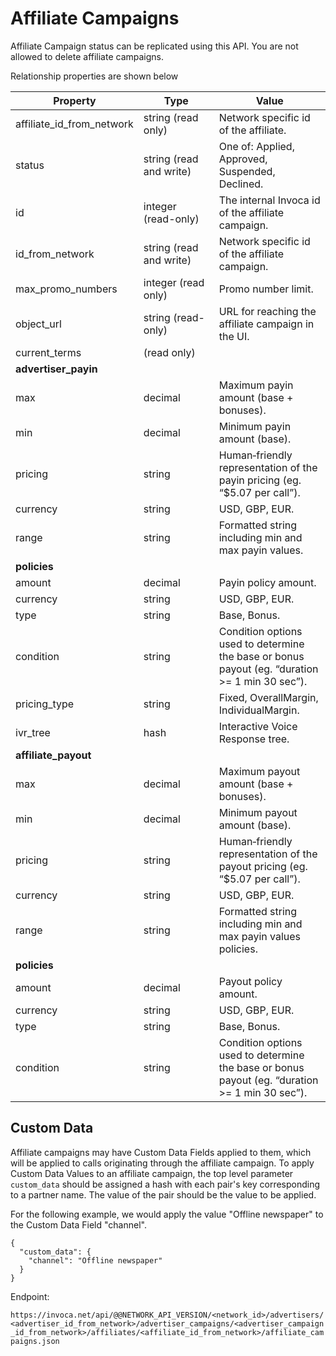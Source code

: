 Affiliate Campaigns
===================

Affiliate Campaign status can be replicated using this API. You are not
allowed to delete affiliate campaigns.

Relationship properties are shown below

<table>
<colgroup>
<col style="width: 12%" />
<col style="width: 40%" />
<col style="width: 47%" />
</colgroup>
<thead>
<tr class="header">
<th>Property</th>
<th>Type</th>
<th>Value</th>
</tr>
</thead>
<tbody>
<tr class="odd">
<td>affiliate_id_from_network</td>
<td>string (read only)</td>
<td>Network specific id of the affiliate.</td>
</tr>
<tr class="even">
<td>status</td>
<td>string (read and write)</td>
<td>One of: Applied, Approved, Suspended, Declined.</td>
</tr>
<tr class="odd">
<td>id</td>
<td>integer (read-only)</td>
<td>The internal Invoca id of the affiliate campaign.</td>
</tr>
<tr class="even">
<td>id_from_network</td>
<td>string (read and write)</td>
<td>Network specific id of the affiliate campaign.</td>
</tr>
<tr class="odd">
<td>max_promo_numbers</td>
<td>integer (read only)</td>
<td>Promo number limit.</td>
</tr>
<tr class="even">
<td>object_url</td>
<td>string (read-only)</td>
<td>URL for reaching the affiliate campaign in the UI.</td>
</tr>
<tr class="odd">
<td>current_terms</td>
<td>(read only)</td>
<td></td>
</tr>
<tr class="even">
<td><strong>advertiser_payin</strong></td>
<td></td>
<td></td>
</tr>
<tr class="odd">
<td>max</td>
<td>decimal</td>
<td>Maximum payin amount (base + bonuses).</td>
</tr>
<tr class="even">
<td>min</td>
<td>decimal</td>
<td>Minimum payin amount (base).</td>
</tr>
<tr class="odd">
<td>pricing</td>
<td>string</td>
<td>Human‐friendly representation of the payin pricing (eg. “$5.07 per call”).</td>
</tr>
<tr class="even">
<td>currency</td>
<td>string</td>
<td>USD, GBP, EUR.</td>
</tr>
<tr class="odd">
<td>range</td>
<td>string</td>
<td>Formatted string including min and max payin values.</td>
</tr>
<tr class="even">
<td><strong>policies</strong></td>
<td></td>
<td></td>
</tr>
<tr class="odd">
<td>amount</td>
<td>decimal</td>
<td>Payin policy amount.</td>
</tr>
<tr class="even">
<td>currency</td>
<td>string</td>
<td>USD, GBP, EUR.</td>
</tr>
<tr class="odd">
<td>type</td>
<td>string</td>
<td>Base, Bonus.</td>
</tr>
<tr class="even">
<td>condition</td>
<td>string</td>
<td>Condition options used to determine the base or bonus payout (eg. “duration &gt;= 1 min 30 sec”).</td>
</tr>
<tr class="odd">
<td>pricing_type</td>
<td>string</td>
<td>Fixed, OverallMargin, IndividualMargin.</td>
</tr>
<tr class="even">
<td>ivr_tree</td>
<td>hash</td>
<td>Interactive Voice Response tree.</td>
</tr>
<tr class="odd">
<td><strong>affiliate_payout</strong></td>
<td></td>
<td></td>
</tr>
<tr class="even">
<td>max</td>
<td>decimal</td>
<td>Maximum payout amount (base + bonuses).</td>
</tr>
<tr class="odd">
<td>min</td>
<td>decimal</td>
<td>Minimum payout amount (base).</td>
</tr>
<tr class="even">
<td>pricing</td>
<td>string</td>
<td>Human‐friendly representation of the payout pricing (eg. “$5.07 per call”).</td>
</tr>
<tr class="odd">
<td>currency</td>
<td>string</td>
<td>USD, GBP, EUR.</td>
</tr>
<tr class="even">
<td>range</td>
<td>string</td>
<td>Formatted string including min and max payin values policies.</td>
</tr>
<tr class="odd">
<td><strong>policies</strong></td>
<td></td>
<td></td>
</tr>
<tr class="even">
<td>amount</td>
<td>decimal</td>
<td>Payout policy amount.</td>
</tr>
<tr class="odd">
<td>currency</td>
<td>string</td>
<td>USD, GBP, EUR.</td>
</tr>
<tr class="even">
<td>type</td>
<td>string</td>
<td>Base, Bonus.</td>
</tr>
<tr class="odd">
<td>condition</td>
<td>string</td>
<td>Condition options used to determine the base or bonus payout (eg. “duration &gt;= 1 min 30 sec”).</td>
</tr>
</tbody>
</table>

Custom Data
-----------

Affiliate campaigns may have Custom Data Fields applied to them, which
will be applied to calls originating through the affiliate campaign. To
apply Custom Data Values to an affiliate campaign, the top level
parameter `custom_data` should be assigned a hash with each pair's key
corresponding to a partner name. The value of the pair should be the
value to be applied.

For the following example, we would apply the value "Offline newspaper"
to the Custom Data Field "channel".

    {
      "custom_data": {
        "channel": "Offline newspaper"
      }
    }

Endpoint:

`https://invoca.net/api/@@NETWORK_API_VERSION/<network_id>/advertisers/<advertiser_id_from_network>/advertiser_campaigns/<advertiser_campaign_id_from_network>/affiliates/<affiliate_id_from_network>/affiliate_campaigns.json`
